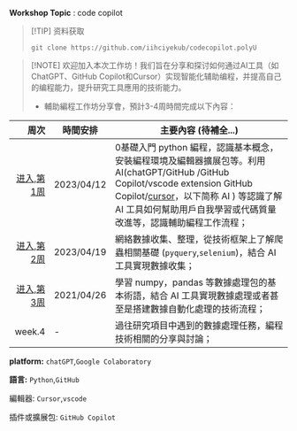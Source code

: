 **Workshop Topic** : code copilot

> [!TIP] 资料获取
>
> `git clone https://github.com/iihciyekub/codecopilot.polyU`

>[!NOTE] 欢迎加入本次工作坊！我们旨在分享和探讨如何通过AI工具（如ChatGPT、GitHub Copilot和Cursor）实现智能化辅助编程，并提高自己的编程能力，提升研究工具應用的技術能力。
>
>- 輔助編程工作坊分享會，預計3-4周時間完成以下內容：

| 周次   | 時間安排   | 主要內容 (待補全...)                                         |
| -----: | ---------- | ------------------------------------------------------------ |
| [进入,第1周](weeks/week1) | 2023/04/12 | 0基礎入門 python 編程，認識基本概念，安裝編程環境及編輯器擴展包等。利用 AI(chatGPT/GitHub /GitHub Copilot/vscode extension GitHub Copilot/[cursor](https://www.cursor.so/)，以下简称 AI ) 等認識了解 AI 工具如何幫助用戶自我學習或代碼質量改進等，認識輔助編程工作流程； |
| [进入,第2周](weeks/week2) | 2023/04/19 | 網絡數據收集、整理，從技術框架上了解爬蟲相關基礎 (`pyquery`,`selenium`)，結合 AI 工具實現數據收集； |
| [进入,第3周](weeks/week3) | 2021/04/26 | 學習 numpy，pandas 等數據處理包的基本術語，結合 AI 工具實現數據處理或者甚至是搭建數據自動化處理的技術流程； |
| week.4 | -          | 過往研究項目中遇到的數據處理任務，編程技術相關的分享與討論； |

**platform:** `chatGPT`,`Google Colaboratory`

**語言:** `Python`,`GitHub`

編輯器: `Cursor`,`vscode`

插件或擴展包: `GitHub Copilot`